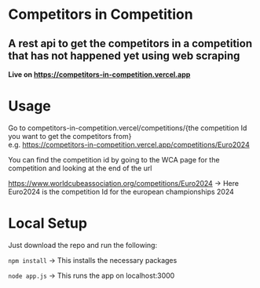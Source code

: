 # Competitors in Competition
## A rest api to get the competitors in a competition **that has not happened yet** using web scraping
**Live on https://competitors-in-competition.vercel.app**
# Usage
Go to competitors-in-competition.vercel/competitions/{the competition Id you want to get the competitors from}  
e.g. https://competitors-in-competition.vercel.app/competitions/Euro2024

You can find the competition id by going to the WCA page for the competition and looking at the end of the url


https://www.worldcubeassociation.org/competitions/Euro2024 -> Here Euro2024 is the competition Id for the european championships 2024


# Local Setup
Just download the repo and run the following:

`npm install` -> This installs the necessary packages

`node app.js` -> This runs the app on localhost:3000
